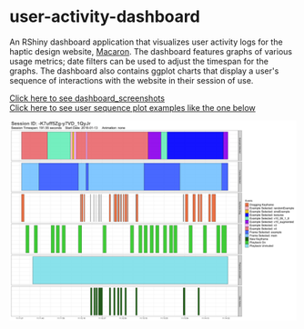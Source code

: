 # user-activity-dashboard
An RShiny dashboard application that visualizes user activity logs for the haptic design website, [Macaron](http://hapticdesign.github.io/macaron/). The dashboard features graphs of various usage metrics; date filters can be used to adjust the timespan for the graphs. The dashboard also contains ggplot charts that display a user's sequence of interactions with the website in their session of use.

[Click here to see dashboard_screenshots](Dashboard_Screenshots)<br>
[Click here to see user sequence plot examples like the one below](User_Sequence_Plot_Examples)<br>

![Sequence Plot](User_Sequence_Plot_Examples/-K7uff5Zg-y7VD_1QyJr.png)
